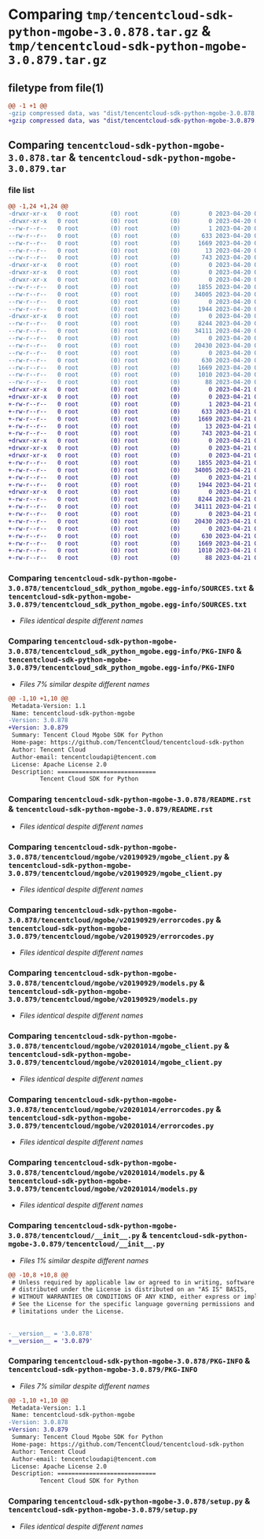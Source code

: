 # Comparing `tmp/tencentcloud-sdk-python-mgobe-3.0.878.tar.gz` & `tmp/tencentcloud-sdk-python-mgobe-3.0.879.tar.gz`

## filetype from file(1)

```diff
@@ -1 +1 @@
-gzip compressed data, was "dist/tencentcloud-sdk-python-mgobe-3.0.878.tar", last modified: Thu Apr 20 00:37:12 2023, max compression
+gzip compressed data, was "dist/tencentcloud-sdk-python-mgobe-3.0.879.tar", last modified: Fri Apr 21 00:52:35 2023, max compression
```

## Comparing `tencentcloud-sdk-python-mgobe-3.0.878.tar` & `tencentcloud-sdk-python-mgobe-3.0.879.tar`

### file list

```diff
@@ -1,24 +1,24 @@
-drwxr-xr-x   0 root         (0) root         (0)        0 2023-04-20 00:37:12.000000 tencentcloud-sdk-python-mgobe-3.0.878/
-drwxr-xr-x   0 root         (0) root         (0)        0 2023-04-20 00:37:12.000000 tencentcloud-sdk-python-mgobe-3.0.878/tencentcloud_sdk_python_mgobe.egg-info/
--rw-r--r--   0 root         (0) root         (0)        1 2023-04-20 00:37:12.000000 tencentcloud-sdk-python-mgobe-3.0.878/tencentcloud_sdk_python_mgobe.egg-info/dependency_links.txt
--rw-r--r--   0 root         (0) root         (0)      633 2023-04-20 00:37:12.000000 tencentcloud-sdk-python-mgobe-3.0.878/tencentcloud_sdk_python_mgobe.egg-info/SOURCES.txt
--rw-r--r--   0 root         (0) root         (0)     1669 2023-04-20 00:37:12.000000 tencentcloud-sdk-python-mgobe-3.0.878/tencentcloud_sdk_python_mgobe.egg-info/PKG-INFO
--rw-r--r--   0 root         (0) root         (0)       13 2023-04-20 00:37:12.000000 tencentcloud-sdk-python-mgobe-3.0.878/tencentcloud_sdk_python_mgobe.egg-info/top_level.txt
--rw-r--r--   0 root         (0) root         (0)      743 2023-04-20 00:37:12.000000 tencentcloud-sdk-python-mgobe-3.0.878/README.rst
-drwxr-xr-x   0 root         (0) root         (0)        0 2023-04-20 00:37:12.000000 tencentcloud-sdk-python-mgobe-3.0.878/tencentcloud/
-drwxr-xr-x   0 root         (0) root         (0)        0 2023-04-20 00:37:12.000000 tencentcloud-sdk-python-mgobe-3.0.878/tencentcloud/mgobe/
-drwxr-xr-x   0 root         (0) root         (0)        0 2023-04-20 00:37:12.000000 tencentcloud-sdk-python-mgobe-3.0.878/tencentcloud/mgobe/v20190929/
--rw-r--r--   0 root         (0) root         (0)     1855 2023-04-20 00:37:12.000000 tencentcloud-sdk-python-mgobe-3.0.878/tencentcloud/mgobe/v20190929/mgobe_client.py
--rw-r--r--   0 root         (0) root         (0)    34005 2023-04-20 00:37:12.000000 tencentcloud-sdk-python-mgobe-3.0.878/tencentcloud/mgobe/v20190929/errorcodes.py
--rw-r--r--   0 root         (0) root         (0)        0 2023-04-20 00:37:12.000000 tencentcloud-sdk-python-mgobe-3.0.878/tencentcloud/mgobe/v20190929/__init__.py
--rw-r--r--   0 root         (0) root         (0)     1944 2023-04-20 00:37:12.000000 tencentcloud-sdk-python-mgobe-3.0.878/tencentcloud/mgobe/v20190929/models.py
-drwxr-xr-x   0 root         (0) root         (0)        0 2023-04-20 00:37:12.000000 tencentcloud-sdk-python-mgobe-3.0.878/tencentcloud/mgobe/v20201014/
--rw-r--r--   0 root         (0) root         (0)     8244 2023-04-20 00:37:12.000000 tencentcloud-sdk-python-mgobe-3.0.878/tencentcloud/mgobe/v20201014/mgobe_client.py
--rw-r--r--   0 root         (0) root         (0)    34111 2023-04-20 00:37:12.000000 tencentcloud-sdk-python-mgobe-3.0.878/tencentcloud/mgobe/v20201014/errorcodes.py
--rw-r--r--   0 root         (0) root         (0)        0 2023-04-20 00:37:12.000000 tencentcloud-sdk-python-mgobe-3.0.878/tencentcloud/mgobe/v20201014/__init__.py
--rw-r--r--   0 root         (0) root         (0)    20430 2023-04-20 00:37:12.000000 tencentcloud-sdk-python-mgobe-3.0.878/tencentcloud/mgobe/v20201014/models.py
--rw-r--r--   0 root         (0) root         (0)        0 2023-04-20 00:37:12.000000 tencentcloud-sdk-python-mgobe-3.0.878/tencentcloud/mgobe/__init__.py
--rw-r--r--   0 root         (0) root         (0)      630 2023-04-20 00:37:12.000000 tencentcloud-sdk-python-mgobe-3.0.878/tencentcloud/__init__.py
--rw-r--r--   0 root         (0) root         (0)     1669 2023-04-20 00:37:12.000000 tencentcloud-sdk-python-mgobe-3.0.878/PKG-INFO
--rw-r--r--   0 root         (0) root         (0)     1010 2023-04-20 00:37:12.000000 tencentcloud-sdk-python-mgobe-3.0.878/setup.py
--rw-r--r--   0 root         (0) root         (0)       88 2023-04-20 00:37:12.000000 tencentcloud-sdk-python-mgobe-3.0.878/setup.cfg
+drwxr-xr-x   0 root         (0) root         (0)        0 2023-04-21 00:52:35.000000 tencentcloud-sdk-python-mgobe-3.0.879/
+drwxr-xr-x   0 root         (0) root         (0)        0 2023-04-21 00:52:35.000000 tencentcloud-sdk-python-mgobe-3.0.879/tencentcloud_sdk_python_mgobe.egg-info/
+-rw-r--r--   0 root         (0) root         (0)        1 2023-04-21 00:52:35.000000 tencentcloud-sdk-python-mgobe-3.0.879/tencentcloud_sdk_python_mgobe.egg-info/dependency_links.txt
+-rw-r--r--   0 root         (0) root         (0)      633 2023-04-21 00:52:35.000000 tencentcloud-sdk-python-mgobe-3.0.879/tencentcloud_sdk_python_mgobe.egg-info/SOURCES.txt
+-rw-r--r--   0 root         (0) root         (0)     1669 2023-04-21 00:52:35.000000 tencentcloud-sdk-python-mgobe-3.0.879/tencentcloud_sdk_python_mgobe.egg-info/PKG-INFO
+-rw-r--r--   0 root         (0) root         (0)       13 2023-04-21 00:52:35.000000 tencentcloud-sdk-python-mgobe-3.0.879/tencentcloud_sdk_python_mgobe.egg-info/top_level.txt
+-rw-r--r--   0 root         (0) root         (0)      743 2023-04-21 00:52:35.000000 tencentcloud-sdk-python-mgobe-3.0.879/README.rst
+drwxr-xr-x   0 root         (0) root         (0)        0 2023-04-21 00:52:35.000000 tencentcloud-sdk-python-mgobe-3.0.879/tencentcloud/
+drwxr-xr-x   0 root         (0) root         (0)        0 2023-04-21 00:52:35.000000 tencentcloud-sdk-python-mgobe-3.0.879/tencentcloud/mgobe/
+drwxr-xr-x   0 root         (0) root         (0)        0 2023-04-21 00:52:35.000000 tencentcloud-sdk-python-mgobe-3.0.879/tencentcloud/mgobe/v20190929/
+-rw-r--r--   0 root         (0) root         (0)     1855 2023-04-21 00:52:35.000000 tencentcloud-sdk-python-mgobe-3.0.879/tencentcloud/mgobe/v20190929/mgobe_client.py
+-rw-r--r--   0 root         (0) root         (0)    34005 2023-04-21 00:52:35.000000 tencentcloud-sdk-python-mgobe-3.0.879/tencentcloud/mgobe/v20190929/errorcodes.py
+-rw-r--r--   0 root         (0) root         (0)        0 2023-04-21 00:52:35.000000 tencentcloud-sdk-python-mgobe-3.0.879/tencentcloud/mgobe/v20190929/__init__.py
+-rw-r--r--   0 root         (0) root         (0)     1944 2023-04-21 00:52:35.000000 tencentcloud-sdk-python-mgobe-3.0.879/tencentcloud/mgobe/v20190929/models.py
+drwxr-xr-x   0 root         (0) root         (0)        0 2023-04-21 00:52:35.000000 tencentcloud-sdk-python-mgobe-3.0.879/tencentcloud/mgobe/v20201014/
+-rw-r--r--   0 root         (0) root         (0)     8244 2023-04-21 00:52:35.000000 tencentcloud-sdk-python-mgobe-3.0.879/tencentcloud/mgobe/v20201014/mgobe_client.py
+-rw-r--r--   0 root         (0) root         (0)    34111 2023-04-21 00:52:35.000000 tencentcloud-sdk-python-mgobe-3.0.879/tencentcloud/mgobe/v20201014/errorcodes.py
+-rw-r--r--   0 root         (0) root         (0)        0 2023-04-21 00:52:35.000000 tencentcloud-sdk-python-mgobe-3.0.879/tencentcloud/mgobe/v20201014/__init__.py
+-rw-r--r--   0 root         (0) root         (0)    20430 2023-04-21 00:52:35.000000 tencentcloud-sdk-python-mgobe-3.0.879/tencentcloud/mgobe/v20201014/models.py
+-rw-r--r--   0 root         (0) root         (0)        0 2023-04-21 00:52:35.000000 tencentcloud-sdk-python-mgobe-3.0.879/tencentcloud/mgobe/__init__.py
+-rw-r--r--   0 root         (0) root         (0)      630 2023-04-21 00:52:35.000000 tencentcloud-sdk-python-mgobe-3.0.879/tencentcloud/__init__.py
+-rw-r--r--   0 root         (0) root         (0)     1669 2023-04-21 00:52:35.000000 tencentcloud-sdk-python-mgobe-3.0.879/PKG-INFO
+-rw-r--r--   0 root         (0) root         (0)     1010 2023-04-21 00:52:35.000000 tencentcloud-sdk-python-mgobe-3.0.879/setup.py
+-rw-r--r--   0 root         (0) root         (0)       88 2023-04-21 00:52:35.000000 tencentcloud-sdk-python-mgobe-3.0.879/setup.cfg
```

### Comparing `tencentcloud-sdk-python-mgobe-3.0.878/tencentcloud_sdk_python_mgobe.egg-info/SOURCES.txt` & `tencentcloud-sdk-python-mgobe-3.0.879/tencentcloud_sdk_python_mgobe.egg-info/SOURCES.txt`

 * *Files identical despite different names*

### Comparing `tencentcloud-sdk-python-mgobe-3.0.878/tencentcloud_sdk_python_mgobe.egg-info/PKG-INFO` & `tencentcloud-sdk-python-mgobe-3.0.879/tencentcloud_sdk_python_mgobe.egg-info/PKG-INFO`

 * *Files 7% similar despite different names*

```diff
@@ -1,10 +1,10 @@
 Metadata-Version: 1.1
 Name: tencentcloud-sdk-python-mgobe
-Version: 3.0.878
+Version: 3.0.879
 Summary: Tencent Cloud Mgobe SDK for Python
 Home-page: https://github.com/TencentCloud/tencentcloud-sdk-python
 Author: Tencent Cloud
 Author-email: tencentcloudapi@tencent.com
 License: Apache License 2.0
 Description: ============================
         Tencent Cloud SDK for Python
```

### Comparing `tencentcloud-sdk-python-mgobe-3.0.878/README.rst` & `tencentcloud-sdk-python-mgobe-3.0.879/README.rst`

 * *Files identical despite different names*

### Comparing `tencentcloud-sdk-python-mgobe-3.0.878/tencentcloud/mgobe/v20190929/mgobe_client.py` & `tencentcloud-sdk-python-mgobe-3.0.879/tencentcloud/mgobe/v20190929/mgobe_client.py`

 * *Files identical despite different names*

### Comparing `tencentcloud-sdk-python-mgobe-3.0.878/tencentcloud/mgobe/v20190929/errorcodes.py` & `tencentcloud-sdk-python-mgobe-3.0.879/tencentcloud/mgobe/v20190929/errorcodes.py`

 * *Files identical despite different names*

### Comparing `tencentcloud-sdk-python-mgobe-3.0.878/tencentcloud/mgobe/v20190929/models.py` & `tencentcloud-sdk-python-mgobe-3.0.879/tencentcloud/mgobe/v20190929/models.py`

 * *Files identical despite different names*

### Comparing `tencentcloud-sdk-python-mgobe-3.0.878/tencentcloud/mgobe/v20201014/mgobe_client.py` & `tencentcloud-sdk-python-mgobe-3.0.879/tencentcloud/mgobe/v20201014/mgobe_client.py`

 * *Files identical despite different names*

### Comparing `tencentcloud-sdk-python-mgobe-3.0.878/tencentcloud/mgobe/v20201014/errorcodes.py` & `tencentcloud-sdk-python-mgobe-3.0.879/tencentcloud/mgobe/v20201014/errorcodes.py`

 * *Files identical despite different names*

### Comparing `tencentcloud-sdk-python-mgobe-3.0.878/tencentcloud/mgobe/v20201014/models.py` & `tencentcloud-sdk-python-mgobe-3.0.879/tencentcloud/mgobe/v20201014/models.py`

 * *Files identical despite different names*

### Comparing `tencentcloud-sdk-python-mgobe-3.0.878/tencentcloud/__init__.py` & `tencentcloud-sdk-python-mgobe-3.0.879/tencentcloud/__init__.py`

 * *Files 1% similar despite different names*

```diff
@@ -10,8 +10,8 @@
 # Unless required by applicable law or agreed to in writing, software
 # distributed under the License is distributed on an "AS IS" BASIS,
 # WITHOUT WARRANTIES OR CONDITIONS OF ANY KIND, either express or implied.
 # See the License for the specific language governing permissions and
 # limitations under the License.
 
 
-__version__ = '3.0.878'
+__version__ = '3.0.879'
```

### Comparing `tencentcloud-sdk-python-mgobe-3.0.878/PKG-INFO` & `tencentcloud-sdk-python-mgobe-3.0.879/PKG-INFO`

 * *Files 7% similar despite different names*

```diff
@@ -1,10 +1,10 @@
 Metadata-Version: 1.1
 Name: tencentcloud-sdk-python-mgobe
-Version: 3.0.878
+Version: 3.0.879
 Summary: Tencent Cloud Mgobe SDK for Python
 Home-page: https://github.com/TencentCloud/tencentcloud-sdk-python
 Author: Tencent Cloud
 Author-email: tencentcloudapi@tencent.com
 License: Apache License 2.0
 Description: ============================
         Tencent Cloud SDK for Python
```

### Comparing `tencentcloud-sdk-python-mgobe-3.0.878/setup.py` & `tencentcloud-sdk-python-mgobe-3.0.879/setup.py`

 * *Files identical despite different names*

